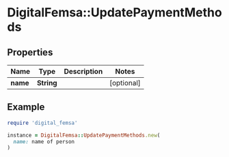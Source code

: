 # DigitalFemsa::UpdatePaymentMethods

## Properties

| Name | Type | Description | Notes |
| ---- | ---- | ----------- | ----- |
| **name** | **String** |  | [optional] |

## Example

```ruby
require 'digital_femsa'

instance = DigitalFemsa::UpdatePaymentMethods.new(
  name: name of person
)
```

